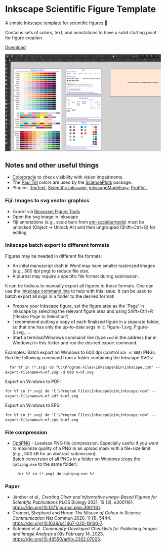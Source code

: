 # Inkscape Scientific Figure Template

A simple Inkscape template for scientific figures 🎨

Contains sets of colors, text, and annotations to have a solid starting point for figure creation.

<a href="https://github.com/lukmuk/inkscape-scientific-figure-template/raw/main/Scientific_Figure_Template.svg" download>Download</a>


![Screenshot of the template showing different colors, text snippets, and annotations such as cicles, arrows, etc.](screenshot.png "Screenshot of the template")

## Notes and other useful things

* [Colororacle](https://colororacle.org/index.html) to check visibility with vision impairments.
* The [Paul Tol](https://personal.sron.nl/~pault/) colors are used by the [SciencePlots](https://github.com/garrettj403/SciencePlots) package.
* Plugins: [TexText](https://github.com/textext/textext), [Scientific Inkscape](https://github.com/burghoff/Scientific-Inkscape), [inkscapeMadeEasy](https://github.com/fsmMLK/inkscapeMadeEasy), [ProPlot](https://proplot.readthedocs.io/en/latest/), ...

### Fiji: Images to svg vector graphics

- Export via [Biovoxxel Figure Tools](https://github.com/biovoxxel/BioVoxxel-Figure-Tools#exporting-svg-vector-graphics-directly-from-fiji)
- Open the svg image in Inkscape
- Fiji annotations (e.g., scale bars from [em-scalebartools](https://github.com/lukmuk/em-scalebartools)) must be unlocked (Object -> Unlock All) and then ungrouped (Shift+Ctrl+G) for editing

### Inkscape batch export to different formats

Figures may be needed in different file formats:

* An inital manuscript draft in Word may have smaller rasterized images (e.g., 300 dpi png) to reduce file size.
* A journal may require a specific file format during submission.

It can be tedious to manually export all figures to these formats. One can use the [Inkscape command line](https://wiki.inkscape.org/wiki/index.php/Using_the_Command_Line) to help with this issue. It can be used to batch export all svgs in a folder to the desired format!

- Prepare your Inkscape figure, set the figure area as the 'Page' in Inkscape by selecting the relevant figure area and using Shift+Ctrl+R ('Resize Page to Selection')
- I recommend putting a copy of each finalized figure in a separate folder, so that one has only the up-to-date svgs in it:  Figure-1.svg, Figure-2.svg, ...
- Start a terminal/Windows command line (type `cmd` in the address bar in Windows) in this folder and run the desired export command.

Examples: Batch export on Windows to 600 dpi (control via `-d 600`) PNGs. Run the following command from a folder containing the Inkscape SVGs:

```console
  for %f in (*.svg) do "C:\Program Files\Inkscape\bin\inkscape.com" --export-filename=%~nf.png -d 600 %~nf.svg
```

Export on Windows to PDF:

```console
for %f in (*.svg) do "C:\Program Files\Inkscape\bin\inkscape.com" --export-filename=%~nf.pdf %~nf.svg
```

Export on Windows to EPS:

```console
for %f in (*.svg) do "C:\Program Files\Inkscape\bin\inkscape.com" --export-filename=%~nf.eps %~nf.svg
```

### File compression

- [OptiPNG](https://optipng.sourceforge.net/) - Lossless PNG file compression. Especially useful if you want to maximize quality of a PNG in an upload mask with a file-size limit (e.g., 500 kB for an abstract submission).  
  Batch conversion of all PNGs in a folder on Windows (copy the `optipng.exe` to the same folder):
  
  ```console
    for %f in (*.png) do optipng.exe %f
  ```

### Paper

* Jambor et al., *Creating Clear and Informative Image-Based Figures for Scientific Publications* PLOS Biology 2021, 19 (3), e3001161. https://doi.org/10.1371/journal.pbio.3001161.
* Crameri, Shephard and Heron *The Misuse of Colour in Science Communication* Nat Commun 2020, 11 (1), 5444. https://doi.org/10.1038/s41467-020-19160-7.
* Schmied et al. *Community-Developed Checklists for Publishing Images and Image Analysis* arXiv February 14, 2023. https://doi.org/10.48550/arXiv.2302.07005.
